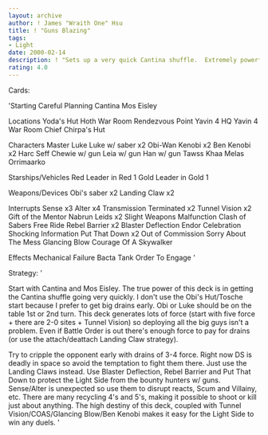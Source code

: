 ```yaml
---
layout: archive
author: ! James "Wraith One" Hsu
title: ! "Guns Blazing"
tags:
- Light
date: 2000-02-14
description: ! "Sets up a very quick Cantina shuffle.  Extremely powerful on the ground, avoids space with Landing Claws."
rating: 4.0
---
```

Cards: 

'Starting
Careful Planning
Cantina
Mos Eisley

Locations
Yoda's Hut
Hoth War Room
Rendezvous Point
Yavin 4 HQ
Yavin 4 War Room
Chief Chirpa's Hut

Characters
Master Luke
Luke w/ saber x2
Obi-Wan Kenobi x2
Ben Kenobi x2
Harc Seff
Chewie w/ gun
Leia w/ gun
Han w/ gun
Tawss Khaa
Melas
Orrimaarko

Starships/Vehicles
Red Leader in Red 1
Gold Leader in Gold 1

Weapons/Devices
Obi's saber x2
Landing Claw x2

Interrupts
Sense x3
Alter x4
Transmission Terminated x2
Tunnel Vision x2
Gift of the Mentor
Nabrun Leids x2
Slight Weapons Malfunction
Clash of Sabers
Free Ride
Rebel Barrier x2
Blaster Deflection
Endor Celebration
Shocking Information
Put That Down x2
Out of Commission
Sorry About The Mess
Glancing Blow
Courage Of A Skywalker

Effects
Mechanical Failure
Bacta Tank
Order To Engage '

Strategy: '

Start with Cantina and Mos Eisley.	The true power of this deck is in getting the Cantina shuffle going very quickly.  I don't use the Obi's Hut/Tosche start because I prefer to get big drains early.  Obi or Luke should be on the table 1st or 2nd turn.  This deck generates lots of force (start with five force + there are 2-0 sites + Tunnel Vision) so deploying all the big guys isn't a problem.  Even if Battle Order is out there's enough force to pay for drains (or use the attach/deattach Landing Claw strategy).

Try to cripple the opponent early with drains of 3-4 force.  Right now DS is deadly in space so avoid the temptation to fight them there.  Just use the Landing Claws instead.	Use Blaster Deflection, Rebel Barrier and Put That Down to protect the Light Side from the bounty hunters w/ guns.  Sense/Alter is unexpected so use them to disrupt reacts, Scum and Villainy, etc.  There are many recycling 4's and 5's, making it possible to shoot or kill just about anything.	The high destiny of this deck, coupled with Tunnel Vision/COAS/Glancing Blow/Ben Kenobi makes it easy for the Light Side to win any duels. '